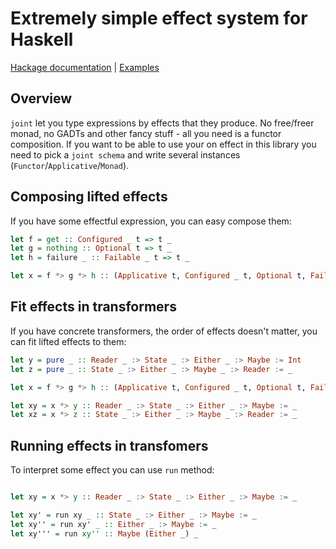 # Extremely simple effect system for Haskell

[Hackage documentation](http://hackage.haskell.org/package/joint) | [Examples](https://gist.github.com/iokasimov/experiments)

## Overview

`joint` let you type expressions by effects that they produce. No free/freer monad, no GADTs and other fancy stuff - all you need is a functor composition. If you want to be able to use your on effect in this library you need to pick a `joint schema` and write several instances (`Functor`/`Applicative`/`Monad`).

## Composing lifted effects

If you have some effectful expression, you can easy compose them:

```haskell
let f = get :: Configured _ t => t _
let g = nothing :: Optional t => t _
let h = failure _ :: Failable _ t => t _

let x = f *> g *> h :: (Applicative t, Configured _ t, Optional t, Failable _ t) => t _
```

## Fit effects in transformers

If you have concrete transformers, the order of effects doesn't matter, you can fit lifted effects to them:

```haskell
let y = pure _ :: Reader _ :> State _ :> Either _ :> Maybe := Int
let z = pure _ :: State _ :> Either _ :> Maybe _ :> Reader := _

let x = f *> g *> h :: (Applicative t, Configured _ t, Optional t, Failable _ t) => t _

let xy = x *> y :: Reader _ :> State _ :> Either _ :> Maybe := _
let xz = x *> z :: State _ :> Either _ :> Maybe _ :> Reader := _
```

## Running effects in transfomers

To interpret some effect you can use `run` method:

```haskell

let xy = x *> y :: Reader _ :> State _ :> Either _ :> Maybe := _

let xy' = run xy _ :: State _ :> Either _ :> Maybe := _
let xy'' = run xy' _ :: Either _ :> Maybe := _
let xy''' = run xy'' :: Maybe (Either _) _
```
